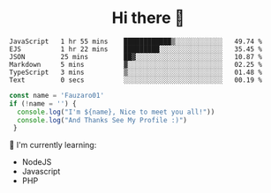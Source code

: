 <h1  align='center'> Hi there 👋 </h1>

<p align='center'> </p>

<!--START_SECTION:waka-->

```text
JavaScript   1 hr 55 mins    ████████████▒░░░░░░░░░░░░   49.74 %
EJS          1 hr 22 mins    █████████░░░░░░░░░░░░░░░░   35.45 %
JSON         25 mins         ██▓░░░░░░░░░░░░░░░░░░░░░░   10.87 %
Markdown     5 mins          ▓░░░░░░░░░░░░░░░░░░░░░░░░   02.25 %
TypeScript   3 mins          ▒░░░░░░░░░░░░░░░░░░░░░░░░   01.48 %
Text         0 secs          ░░░░░░░░░░░░░░░░░░░░░░░░░   00.19 %
```

<!--END_SECTION:waka-->

```javascript
const name = 'Fauzaro01'
if (!name = '') {
  console.log("I'm ${name}, Nice to meet you all!"))
  console.log("And Thanks See My Profile :)")
 }
```

:page_with_curl: I'm currently learning:
- NodeJS
- Javascript
- PHP

